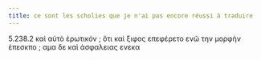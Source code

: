 ```yaml
---
title: ce sont les scholies que je n'ai pas encore réussi à traduire
--- 
```


5.238.2
καὶ αὐτὸ ἐρωτικόν ; ὅτι καὶ ξιφος επεφέρετο ενῶ την μορφὴν ἐπεσκπο ; αμα δε καὶ ἀσφαλειας ενεκα
